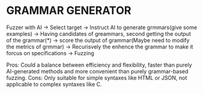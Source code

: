 # GRAMMAR GENERATOR

Fuzzer with AI
    ->  Select target
    ->  Instruct AI to generate grmmars(give some examples)
    ->  Having candidates of greammars, second getting the output of the grammar(*) -> score the output of grammar(Maybe need to modify the metrics of grmmar)
    ->  Recurisvely the enhence the grammar to make it forcus on specifications 
    ->  Fuzzing

Pros:
    Could a balance between efficiency and flexibility, faster than purely AI-generated methods and more convenient than purely grammar-based fuzzing.
Cons:
    Only suitable for simple syntaxes like HTML or JSON, not applicable to complex syntaxes like C.